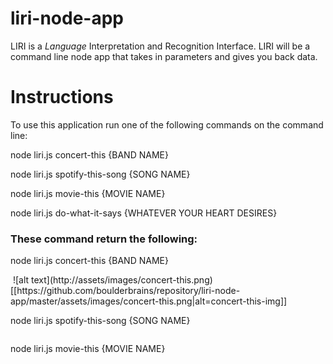 # liri-node-app
LIRI is a _Language_ Interpretation and Recognition Interface. LIRI will be a command line node app that takes in parameters and gives you back data.

# Instructions
To use this application run one of the following commands on the command line:

node liri.js concert-this {BAND NAME}

node liri.js spotify-this-song {SONG NAME}

node liri.js movie-this {MOVIE NAME}

node liri.js do-what-it-says {WHATEVER YOUR HEART DESIRES}

### These command return the following: 

node liri.js concert-this {BAND NAME}

<img href="assets/images/concert-this.png" />
![alt text](http://assets/images/concert-this.png)
[[https://github.com/boulderbrains/repository/liri-node-app/master/assets/images/concert-this.png|alt=concert-this-img]]

node liri.js spotify-this-song {SONG NAME}

<img href="assets/images/spotify-this.png" />

node liri.js movie-this {MOVIE NAME}

<img href="assets/images/movie-this.png" />
